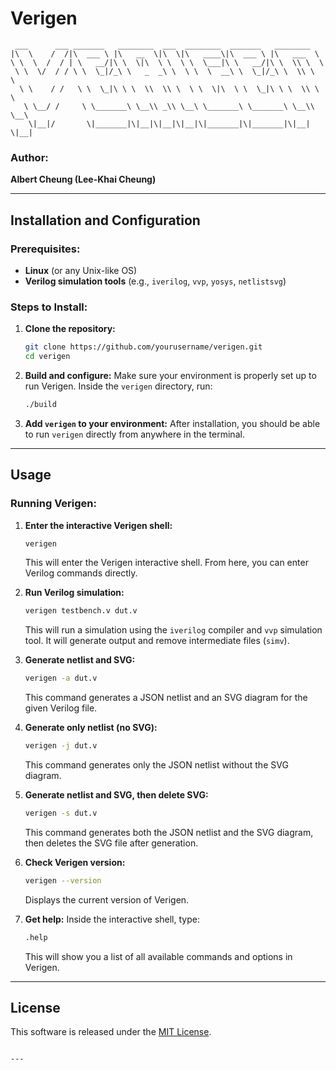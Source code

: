 # Verigen

```
 ___      ___ _______   ________  ___  ________  _______   ________      
|\  \    /  /|\  ___ \ |\   __  \|\  \|\   ____\|\  ___ \ |\   ___  \    
\ \  \  /  / | \   __/|\ \  \|\  \ \  \ \  \___|\ \   __/|\ \  \\ \  \   
 \ \  \/  / / \ \  \_|/_\ \   _  _\ \  \ \  \  __\ \  \_|/_\ \  \\ \  \  
  \ \    / /   \ \  \_|\ \ \  \\  \\ \  \ \  \|\  \ \  \_|\ \ \  \\ \  \ 
   \ \__/ /     \ \_______\ \__\\ _\\ \__\ \_______\ \_______\ \__\\ \__\
    \|__|/       \|_______|\|__|\|__|\|__|\|_______|\|_______|\|__| \|__|
```

### Author:
**Albert Cheung (Lee-Khai Cheung)**

---

## Installation and Configuration

### Prerequisites:
- **Linux** (or any Unix-like OS)
- **Verilog simulation tools** (e.g., `iverilog`, `vvp`, `yosys`, `netlistsvg`)

### Steps to Install:

1. **Clone the repository:**
   ```bash
   git clone https://github.com/yourusername/verigen.git
   cd verigen
   ```

2. **Build and configure:**
   Make sure your environment is properly set up to run Verigen.
   Inside the `verigen` directory, run:
   ```bash
   ./build
   ```

3. **Add `verigen` to your environment:**
   After installation, you should be able to run `verigen` directly from anywhere in the terminal.

---

## Usage

### Running Verigen:
1. **Enter the interactive Verigen shell:**
   ```bash
   verigen
   ```
   This will enter the Verigen interactive shell. From here, you can enter Verilog commands directly.

2. **Run Verilog simulation:**
   ```bash
   verigen testbench.v dut.v
   ```
   This will run a simulation using the `iverilog` compiler and `vvp` simulation tool. It will generate output and remove intermediate files (`simv`).

3. **Generate netlist and SVG:**
   ```bash
   verigen -a dut.v
   ```
   This command generates a JSON netlist and an SVG diagram for the given Verilog file.

4. **Generate only netlist (no SVG):**
   ```bash
   verigen -j dut.v
   ```
   This command generates only the JSON netlist without the SVG diagram.

5. **Generate netlist and SVG, then delete SVG:**
   ```bash
   verigen -s dut.v
   ```
   This command generates both the JSON netlist and the SVG diagram, then deletes the SVG file after generation.

6. **Check Verigen version:**
   ```bash
   verigen --version
   ```
   Displays the current version of Verigen.

7. **Get help:**
   Inside the interactive shell, type:
   ```bash
   .help
   ```
   This will show you a list of all available commands and options in Verigen.

---

## License

This software is released under the [MIT License](LICENSE).
```

---